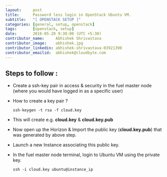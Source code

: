 ```yaml
---
layout:     post
title:      Password less login in OpenStack Ubuntu VM.
subtitle:   "[ OPENSTACK SETUP ]"
categories: [general, setup, openstack]
tags:       [openstack, setup]
date:       2016-05-20 9:30:00 (UTC +5:30)
contributor_name:     Abhishek Shrivastava
contributor_image:    abhishek.jpg
contributor_linkedin: abhishek-shrivastava-03921390
contributor_emailid:  abhishek@cloudbyte.com
---
```


## Steps to follow :

- Create a ssh-key pair in access & security in the fuel master node (where you would have logged in as a specific user)

- How to create a key pair ?

  ```
  ssh-keygen -t rsa -f cloud.key
  ```

- This will create e.g. **cloud.key** & **cloud.key.pub**

- Now open up the Horizon & Import the public key (**cloud.key.pub**) that was generated by above step.
​
- Launch a new Instance associating this public key.

- In the fuel master node terminal, login to Ubuntu VM using the private key.
  
  ```
  ssh -i cloud.key ubuntu@instance_ip
  ```